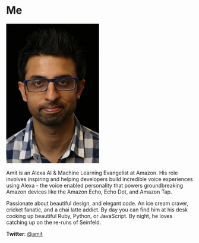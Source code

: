 # Me

![](https://github.com/ajot/me/blob/master/assets/amit.jpg)

Amit is an Alexa AI & Machine Learning Evangelist at Amazon. His role involves inspiring and helping developers build incredible voice experiences using Alexa - the voice enabled personality that powers groundbreaking Amazon devices like the Amazon Echo, Echo Dot, and Amazon Tap. 

Passionate about beautiful design, and elegant code. An ice cream craver, cricket fanatic, and a chai latte addict. By day you can find him at his desk cooking up beautiful Ruby, Python, or JavaScript. By night, he loves catching up on the re-runs of Seinfeld.

**Twitter**: [@amit](https://twitter.com/amit)
